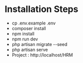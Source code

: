 # Installation Steps
- cp .env.example .env 
- composer install
- npm install
- npm run dev
- php artisan migrate --seed
- php artisan serve
- Project : http://localhost/HRM
